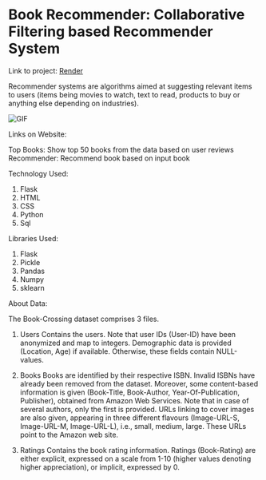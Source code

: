 # Book Recommender: Collaborative Filtering based Recommender System

Link to project:
[Render](https://book-recommender-6rig.onrender.com)

Recommender systems are algorithms aimed at suggesting relevant items to users (items being movies to watch, text to read, products to buy or anything else depending on industries).

![GIF](src/Animation.gif)

Links on Website:

Top Books: Show top 50 books from the data based on user reviews
Recommender: Recommend book based on input book

Technology Used:

1. Flask
2. HTML
3. CSS
4. Python
5. Sql

Libraries Used:

1. Flask
2. Pickle
3. Pandas
4. Numpy
5. sklearn

About Data:

The Book-Crossing dataset comprises 3 files.

1. Users
Contains the users. Note that user IDs (User-ID) have been anonymized and map to integers. Demographic data is provided (Location, Age) if available. Otherwise, these fields contain NULL-values.

2. Books
Books are identified by their respective ISBN. Invalid ISBNs have already been removed from the dataset. Moreover, some content-based information is given (Book-Title, Book-Author, Year-Of-Publication, Publisher), obtained from Amazon Web Services. Note that in case of several authors, only the first is provided. URLs linking to cover images are also given, appearing in three different flavours (Image-URL-S, Image-URL-M, Image-URL-L), i.e., small, medium, large. These URLs point to the Amazon web site.

3. Ratings
Contains the book rating information. Ratings (Book-Rating) are either explicit, expressed on a scale from 1-10 (higher values denoting higher appreciation), or implicit, expressed by 0.